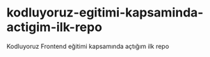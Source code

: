 # kodluyoruz-egitimi-kapsaminda-actigim-ilk-repo
Kodluyoruz Frontend eğitimi kapsamında açtığım ilk repo

